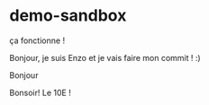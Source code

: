 # demo-sandbox

ça fonctionne !

Bonjour, je suis Enzo et je vais faire mon commit ! :)

Bonjour

Bonsoir!
Le 10E !
